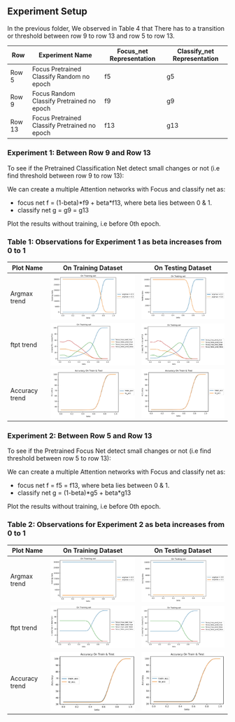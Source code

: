## Experiment Setup
In the previous folder, We observed in Table 4 that There has to a transition or threshold between row 9 to row 13 and row 5 to row 13.

| Row | Experiment Name | Focus_net Representation | Classify_net Representation|
|-----|-----------------|--------------------------|----------------------------|
| Row 5 | Focus Pretrained Classify Random no epoch | f5 | g5 |
| Row 9 | Focus Random Classify Pretrained no epoch | f9 | g9 |
| Row 13 | Focus Pretrained Classify Pretrained no epoch | f13 | g13 |

### Experiment 1: Between Row 9 and Row 13
To see if the Pretrained Classification Net detect small changes or not (i.e find threshold between row 9 to row 13):

We can create a multiple Attention networks with Focus and classify net as:
- focus net f = (1-beta)\*f9 + beta*f13, where beta lies between 0 & 1.
- classify net g = g9 = g13

Plot the results without training, i.e before 0th epoch.

### Table 1: Observations for Experiment 1 as beta increases from 0 to 1

| Plot Name | On Training Dataset | On Testing Dataset |
|-----------|---------------------|--------------------|
| Argmax trend   | <img src= ./plots_and_images/tr_argmax_focus.JPG width="400"> | <img src= ./plots_and_images/te_argmax_focus.JPG width="400"> |
| ftpt trend   | <img src= ./plots_and_images/tr_ftpt_focus.JPG width="400"> | <img src= ./plots_and_images/te_ftpt_focus.JPG width="400"> |
| Accuracy trend   | <img src= ./plots_and_images/acc_focus.JPG width="400"> | <img src= ./plots_and_images/acc_focus.JPG width="400"> |

### Experiment 2: Between Row 5 and Row 13
To see if the Pretrained Focus Net detect small changes or not (i.e find threshold between row 5 to row 13):

We can create a multiple Attention networks with Focus and classify net as:
- focus net f = f5 = f13, where beta lies between 0 & 1.
- classify net g = (1-beta)\*g5 + beta*g13

Plot the results without training, i.e before 0th epoch.

### Table 2: Observations for Experiment 2 as beta increases from 0 to 1

| Plot Name | On Training Dataset | On Testing Dataset |
|-----------|---------------------|--------------------|
| Argmax trend   | <img src= ./plots_and_images/tr_argmax_classify.JPG width="400"> | <img src= ./plots_and_images/te_argmax_classify.JPG width="400"> |
| ftpt trend   | <img src= ./plots_and_images/tr_ftpt_classify.JPG width="400"> | <img src= ./plots_and_images/te_ftpt_classify.JPG width="400"> |
| Accuracy trend   | <img src= ./plots_and_images/acc_classify.JPG width="400"> | <img src= ./plots_and_images/acc_classify.JPG width="400"> |


